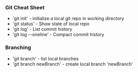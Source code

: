 ### Git Cheat Sheet

* 'git init' - initialize a local git repo in working directory
* 'git status' - Show state of local repo
* 'git log' - List commit history
* 'git log --oneline' - Compact commit history


### Branching
* 'git branch' - list local branches
* 'git branch newBranch' - create local branch 'newBranch'
